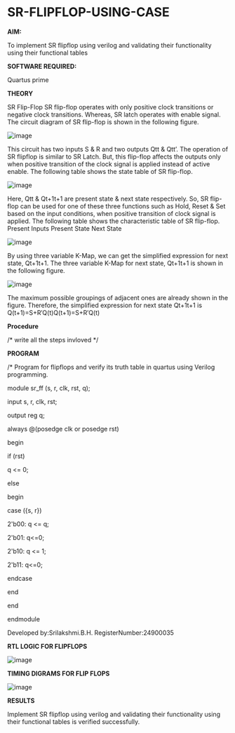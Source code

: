# SR-FLIPFLOP-USING-CASE

**AIM:**

To implement  SR flipflop using verilog and validating their functionality using their functional tables

**SOFTWARE REQUIRED:**

Quartus prime

**THEORY**

SR Flip-Flop SR flip-flop operates with only positive clock transitions or negative clock transitions. Whereas, SR latch operates with enable signal. The circuit diagram of SR flip-flop is shown in the following figure.

![image](https://github.com/naavaneetha/SR-FLIPFLOP-USING-CASE/assets/154305477/0f710028-ad52-4d3e-9276-8714cf023a25)

 
This circuit has two inputs S & R and two outputs Qtt & Qtt’. The operation of SR flipflop is similar to SR Latch. But, this flip-flop affects the outputs only when positive transition of the clock signal is applied instead of active enable. The following table shows the state table of SR flip-flop.

![image](https://github.com/naavaneetha/SR-FLIPFLOP-USING-CASE/assets/154305477/dabfc4f4-87e3-4cbc-9472-f89ee1b5ed30)

 
Here, Qtt & Qt+1t+1 are present state & next state respectively. So, SR flip-flop can be used for one of these three functions such as Hold, Reset & Set based on the input conditions, when positive transition of clock signal is applied. The following table shows the characteristic table of SR flip-flop. Present Inputs Present State Next State

![image](https://github.com/naavaneetha/SR-FLIPFLOP-USING-CASE/assets/154305477/dd90d16c-aec5-4290-a586-e2346b1e9eb5)

 
By using three variable K-Map, we can get the simplified expression for next state, Qt+1t+1. The three variable K-Map for next state, Qt+1t+1 is shown in the following figure.

![image](https://github.com/naavaneetha/SR-FLIPFLOP-USING-CASE/assets/154305477/473efad6-d70b-4ca7-aeb7-898bbfca319f)

 
The maximum possible groupings of adjacent ones are already shown in the figure. Therefore, the simplified expression for next state Qt+1t+1 is Q(t+1)=S+R′Q(t)Q(t+1)=S+R′Q(t)

**Procedure**

/* write all the steps invloved */

**PROGRAM**

/* Program for flipflops and verify its truth table in quartus using Verilog programming.

module sr_ff (s, r, clk, rst, q);

input s, r, clk, rst;

output reg q;

always @(posedge clk or posedge rst)

begin

if (rst)

q <= 0;

else

begin

case ({s, r})

2'b00: q <= q;

2'b01: q<=0;

2'b10: q <= 1;

2'b11: q<=0;

endcase

end

end

endmodule

Developed by:Srilakshmi.B.H.
RegisterNumber:24900035


**RTL LOGIC FOR FLIPFLOPS**

![image](https://github.com/user-attachments/assets/68bec969-ec43-4f92-b3a6-bf8038252e3f)


**TIMING DIGRAMS FOR FLIP FLOPS**

![image](https://github.com/user-attachments/assets/c5ce444b-e9ee-484a-b1f8-8afff39a2083)


**RESULTS**

Implement SR flipflop using verilog and validating their functionality using their functional tables is verified successfully.

